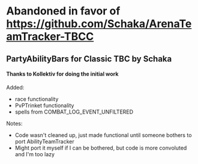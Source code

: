# Abandoned in favor of https://github.com/Schaka/ArenaTeamTracker-TBCC

## PartyAbilityBars for Classic TBC by Schaka
#### Thanks to Kollektiv for doing the initial work

Added:
- race functionality
- PvPTrinket functionality  
- spells from COMBAT_LOG_EVENT_UNFILTERED

Notes:
- Code wasn't cleaned up, just made functional until someone bothers to port AbilityTeamTracker
- Might port it myself if I can be bothered, but code is more convoluted and I'm too lazy

